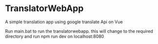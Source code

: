 # TranslatorWebApp
A simple translation app using google translate Api on Vue

Run main.bat to run the translatorwebapp. 
this will change to the required directory and run npm run dev on localhost:8080
